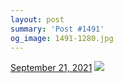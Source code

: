 ```yaml
---
layout: post
summary: 'Post #1491'
og_image: 1491-1280.jpg
---
```


<p>
  <time>
    <a href="/1491">September 21, 2021</a>
  </time>
  <a href="/1491">
    <img src="{{ site.assets_url }}/1491-640.jpg" srcset="{{ site.assets_url }}/1491-320.jpg 320w, {{ site.assets_url }}/1491-640.jpg 640w, {{ site.assets_url }}/1491-960.jpg 960w, {{ site.assets_url }}/1491-1280.jpg 1280w" sizes="(min-width: 700px) 50vw, calc(100vw - 2rem)" />
  </a>
</p>
